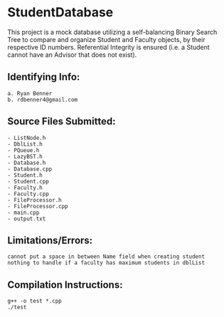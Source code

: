 # StudentDatabase
This project is a mock database utilizing a self-balancing Binary Search Tree to compare and organize Student and Faculty objects, by their respective ID numbers. Referential Integrity is ensured (i.e. a Student cannot have an Advisor that does not exist).

## Identifying Info:
    a. Ryan Benner
    b. rdbenner4@gmail.com

## Source Files Submitted:
    - ListNode.h
    - DblList.h
    - PQueue.h
    - LazyBST.h
    - Database.h
    - Database.cpp
    - Student.h
    - Student.cpp
    - Faculty.h
    - Faculty.cpp
    - FileProcessor.h
    - FileProcessor.cpp
    - main.cpp
    - output.txt

## Limitations/Errors:
    cannot put a space in between Name field when creating student
    nothing to handle if a faculty has maximum students in dblList

## Compilation Instructions:
    g++ -o test *.cpp
    ./test


